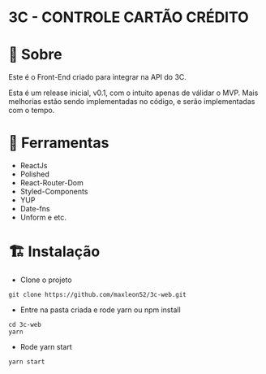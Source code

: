 # 3C - CONTROLE CARTÃO CRÉDITO

# 📖 Sobre

Este é o Front-End criado para integrar na API do 3C.

Esta é um release inicial, v0.1, com o intuito apenas de válidar o MVP. Mais melhorias estão sendo implementadas no código, e serão implementadas com o tempo.

# 🔨 Ferramentas

- ReactJs
- Polished
- React-Router-Dom
- Styled-Components
- YUP
- Date-fns
- Unform e etc.

# 🏗 Instalação

- Clone o projeto

```
git clone https://github.com/maxleon52/3c-web.git
```

- Entre na pasta criada e rode yarn ou npm install

```
cd 3c-web
yarn
```

- Rode yarn start

```
yarn start
```
